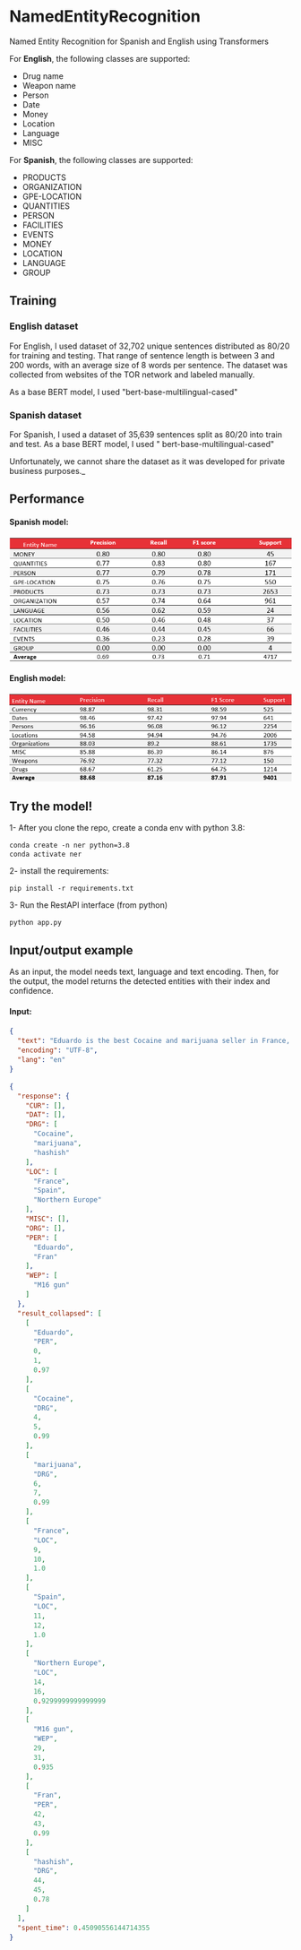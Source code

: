 # NamedEntityRecognition

Named Entity Recognition for Spanish and English using Transformers

For **English**, the following classes are supported:

- Drug name
- Weapon name
- Person
- Date
- Money
- Location
- Language
- MISC

For **Spanish**, the following classes are supported:

- PRODUCTS
- ORGANIZATION
- GPE-LOCATION
- QUANTITIES
- PERSON
- FACILITIES
- EVENTS
- MONEY
- LOCATION
- LANGUAGE
- GROUP

## Training

### English dataset

For English, I used dataset of 32,702 unique sentences distributed as 80/20 for training and testing.
That range of sentence length is between 3 and 200 words, with an average size of 8 words per sentence.
The dataset was collected from websites of the TOR network and labeled manually.

As a base BERT model, I used "bert-base-multilingual-cased"

### Spanish dataset

For Spanish, I used a dataset of 35,639 sentences split as 80/20 into train and test. As a base BERT model, I used "
bert-base-multilingual-cased"

Unfortunately, we cannot share the dataset as it was developed for private business purposes._

## Performance

#### Spanish model:

![img_3.png](images/img_3.png)

#### English model:

![img_3.png](images/img_4.png)

## Try the model!

1- After you clone the repo, create a conda env with python 3.8:

```commandline
conda create -n ner python=3.8 
conda activate ner
```

2- install the requirements:

```commandline
pip install -r requirements.txt
```

3- Run the RestAPI interface (from python)

```commandline
python app.py
```

## Input/output example

As an input, the model needs text, language and text encoding. Then, for the output, the model returns the detected
entities with their index and confidence.

#### Input:

```json
{
  "text": "Eduardo is the best Cocaine and marijuana seller in France, Spain, and Northern Europe. He can sell 50 grams. By the way, bring your M16 gun with you, to protect yourself ;). Tell him Fran bought hashish from there :)",
  "encoding": "UTF-8",
  "lang": "en"
}
```

```json
{
  "response": {
    "CUR": [],
    "DAT": [],
    "DRG": [
      "Cocaine",
      "marijuana",
      "hashish"
    ],
    "LOC": [
      "France",
      "Spain",
      "Northern Europe"
    ],
    "MISC": [],
    "ORG": [],
    "PER": [
      "Eduardo",
      "Fran"
    ],
    "WEP": [
      "M16 gun"
    ]
  },
  "result_collapsed": [
    [
      "Eduardo",
      "PER",
      0,
      1,
      0.97
    ],
    [
      "Cocaine",
      "DRG",
      4,
      5,
      0.99
    ],
    [
      "marijuana",
      "DRG",
      6,
      7,
      0.99
    ],
    [
      "France",
      "LOC",
      9,
      10,
      1.0
    ],
    [
      "Spain",
      "LOC",
      11,
      12,
      1.0
    ],
    [
      "Northern Europe",
      "LOC",
      14,
      16,
      0.9299999999999999
    ],
    [
      "M16 gun",
      "WEP",
      29,
      31,
      0.935
    ],
    [
      "Fran",
      "PER",
      42,
      43,
      0.99
    ],
    [
      "hashish",
      "DRG",
      44,
      45,
      0.78
    ]
  ],
  "spent_time": 0.45090556144714355
}
```